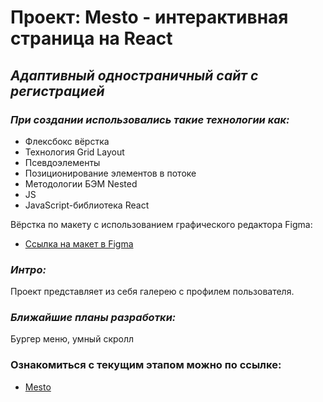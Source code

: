 # Проект: Mesto - интерактивная страница на React

## _Адаптивный одностраничный сайт с регистрацией_

### _При создании использовались такие технологии как:_

* Флексбокс вёрстка
* Технология Grid Layout
* Псевдоэлементы
* Позиционирование элементов в потоке
* Методологии БЭМ Nested
* JS
* JavaScript-библиотека React

Вёрстка по макету с использованием графического редактора Figma:
* [Ссылка на макет в Figma](https://www.figma.com/file/2cn9N9jSkmxD84oJik7xL7/JavaScript.-Sprint-4?node-id=0%3A1)

### _Интро:_
Проект представляет из себя галерею с профилем пользователя.   
  
### _Ближайшие планы разработки:_
Бургер меню, умный скролл

### Ознакомиться с текущим этапом можно по ссылке:
* [Mesto](https://mesto-jaki.nomorepartiesxyz.ru)